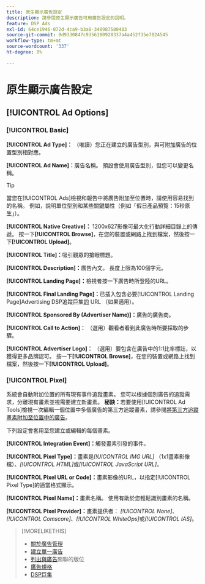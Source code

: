 ```yaml
---
title: 原生顯示廣告設定
description: 請參閱原生顯示廣告可用廣告設定的說明。
feature: DSP Ads
exl-id: 64ce1946-072d-4ca9-b3a8-348987580403
source-git-commit: 9d9330847c9356180928337a4a452f35e7024545
workflow-type: tm+mt
source-wordcount: '337'
ht-degree: 0%

---
```


# 原生顯示廣告設定

## [!UICONTROL Ad Options]

### [!UICONTROL Basic]

**[!UICONTROL Ad Type]：** （唯讀）您正在建立的廣告型別，與可附加廣告的位置型別相對應。

**[!UICONTROL Ad Name]：**&#x200B;廣告名稱。 預設會使用廣告型別，但您可以變更名稱。

>[!TIP]
>
> 當您在[!UICONTROL Ads]檢視和報告中將廣告附加至位置時，請使用容易找到的名稱。 例如，說明單位型別和某些關鍵屬性（例如「假日產品預覽：15秒原生」）。

**[!UICONTROL Native Creative]：** 1200x627影像可最大化行動詳細目錄上的傳遞。 按一下&#x200B;**[!UICONTROL Browse]**，在您的裝置或網路上找到檔案，然後按一下&#x200B;**[!UICONTROL Upload]**。

**[!UICONTROL Title]：**&#x200B;吸引觀眾的搶眼標題。

**[!UICONTROL Description]：**&#x200B;廣告內文。 長度上限為100個字元。

**[!UICONTROL Landing Page]：**&#x200B;檢視者按一下廣告時所登陸的URL。

**[!UICONTROL Final Landing Page]：**&#x200B;已插入包含必要[!UICONTROL Landing Page]Advertising DSP追蹤巨集[的](/help/dsp/campaign-management/macros.md) URL （如果適用）。

**[!UICONTROL Sponsored By (Advertiser Name)]：**&#x200B;廣告的廣告商。

**[!UICONTROL Call to Action]：** （選用）觀看者看到此廣告時所要採取的步驟。

**[!UICONTROL Advertiser Logo]：** （選用）要包含在廣告中的1:1比率標誌，以獲得更多品牌認可。 按一下&#x200B;**[!UICONTROL Browse]**，在您的裝置或網路上找到檔案，然後按一下&#x200B;**[!UICONTROL Upload]**。

### [!UICONTROL Pixel]

系統會自動附加位置的所有現有事件追蹤畫素。 您可以根據個別廣告的追蹤需求，分離現有畫素並視需要建立新畫素。 **秘訣：**&#x200B;若要使用[!UICONTROL Ad Tools]檢視一次編輯一個位置中多個廣告的第三方追蹤畫素，請參閱[將第三方追蹤畫素附加至位置中的廣告](/help/dsp/campaign-management/ads/ad-pixel-attach-detach.md#attach-pixels-ads)。

下列設定會套用至您建立或編輯的每個畫素。

**[!UICONTROL Integration Event]：**&#x200B;觸發畫素引發的事件。

**[!UICONTROL Pixel Type]：**&#x200B;畫素是&#x200B;*[!UICONTROL IMG URL]* （1x1畫素影像檔）、*[!UICONTROL HTML]*&#x200B;或&#x200B;*[!UICONTROL JavaScript URL]*。

**[!UICONTROL Pixel URL or Code]：**&#x200B;畫素影像的URL，以指定[!UICONTROL Pixel Type]的適當格式顯示。

**[!UICONTROL Pixel Name]：**&#x200B;畫素名稱。 使用有助於您輕鬆識別畫素的名稱。

**[!UICONTROL Pixel Provider]：**&#x200B;畫素提供者： *[!UICONTROL None]*、*[!UICONTROL Comscore]*、*[!UICONTROL WhiteOps]*&#x200B;或&#x200B;*[!UICONTROL IAS]*。

>[!MORELIKETHIS]
>
>* [關於廣告管理](ad-about.md)
>* [建立單一廣告](ad-create.md)
>* [列出與廣告](/help/dsp/campaign-management/ads/ad-list-placements.md)關聯的版位
>* [廣告規格](ad-specs.md)
>* [DSP巨集](/help/dsp/campaign-management/macros.md)

